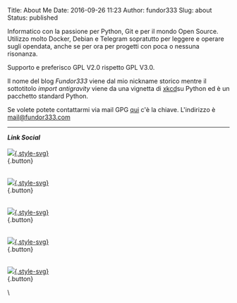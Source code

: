 Title: About Me
Date: 2016-09-26 11:23
Author: fundor333
Slug: about
Status: published

Informatico con la passione per Python, Git e per il mondo Open Source.\
Utilizzo molto Docker, Debian e Telegram sopratutto per leggere e
operare sugli opendata, anche se per ora per progetti con poca o nessuna
risonanza.

Supporto e preferisco GPL V2.0 rispetto GPL V3.0.

Il nome del blog *Fundor333* viene dal mio nickname storico mentre il
sottotitolo *import antigravity* viene da una vignetta di
[xkcd](http://xkcd.com/353/)su Python ed è un pacchetto standard Python.

Se volete potete contattarmi via mail GPG
[qui](https://keybase.io/fundor333/key.asc) c'è la chiave. L'indirizzo è
mail@fundor333.com

------------------------------------------------------------------------

***Link Social***\
[\
![](http://www.fundor333.com/wp-content/uploads/2016/09/twitter.svg){.style-svg}\
](https://twitter.com/fundor333){.button}

[\
![](http://www.fundor333.com/wp-content/uploads/2016/09/github.svg){.style-svg}\
](https://github.com/fundor333){.button}

[\
![](http://www.fundor333.com/wp-content/uploads/2016/09/gitlab.svg){.style-svg}\
](https://gitlab.com/u/fundor333){.button}

[\
![](http://www.fundor333.com/wp-content/uploads/2016/09/bitbucket.svg){.style-svg}\
](https://bitbucket.org/fundor333/){.button}

[\
![](http://www.fundor333.com/wp-content/uploads/2016/09/linkedin.svg){.style-svg}\
](https://www.linkedin.com/in/matteo-scarpa-78969263){.button}

<div class="github-card" data-github="fundor333" data-width="400"
data-height="150" data-theme="default">

</div>

<p>
<script src="//cdn.jsdelivr.net/github-cards/latest/widget.js"></script>
\
 

</p>

